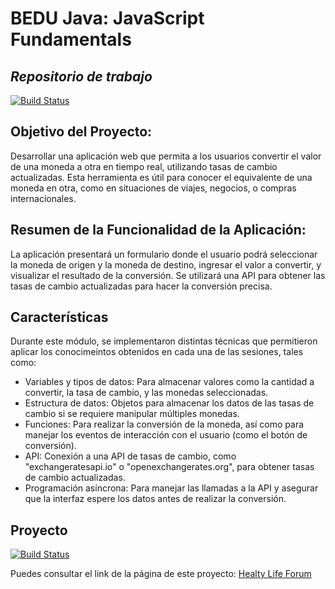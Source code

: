 # BEDU Java: JavaScript Fundamentals
## _Repositorio de trabajo_

[![Build Status](https://travis-ci.org/joemccann/dillinger.svg?branch=Master)](https://travis-ci.org/joemccann/dillinger)

## Objetivo del Proyecto:

Desarrollar una aplicación web que permita a los usuarios convertir el valor de una moneda a otra en tiempo real, utilizando tasas de cambio actualizadas. 
Esta herramienta es útil para conocer el equivalente de una moneda en otra, como en situaciones de viajes, negocios, o compras internacionales.

## Resumen de la Funcionalidad de la Aplicación:

La aplicación presentará un formulario donde el usuario podrá seleccionar la moneda de origen y la moneda de destino, ingresar el valor a convertir, y visualizar el resultado de la conversión. Se utilizará una API para obtener las tasas de cambio actualizadas para hacer la conversión precisa.

## Características

Durante este módulo, se implementaron distintas técnicas que permitieron aplicar los conocimeintos obtenidos en cada una de las sesiones, tales como: 

- Variables y tipos de datos: Para almacenar valores como la cantidad a convertir, la tasa de cambio, y las monedas seleccionadas.
- Estructura de datos: Objetos para almacenar los datos de las tasas de cambio si se requiere manipular múltiples monedas. 
- Funciones: Para realizar la conversión de la moneda, así como para manejar los eventos de interacción con el usuario (como el botón de conversión).
- API: Conexión a una API de tasas de cambio, como "exchangeratesapi.io" o "openexchangerates.org", para obtener tasas de cambio actualizadas.
- Programación asíncrona: Para manejar las llamadas a la API y asegurar que la interfaz espere los datos antes de realizar la conversión.

## Proyecto
[![Build Status](https://travis-ci.org/joemccann/dillinger.svg?branch=Proyecto)](https://travis-ci.org/joemccann/dillinger)

Puedes consultar el link de la página de este proyecto: [Healty Life Forum](https://gmu-javascriptfundamentals-proyect.netlify.app)

